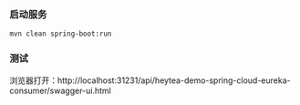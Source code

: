 
### 启动服务

```
mvn clean spring-boot:run
```

### 测试

浏览器打开：http://localhost:31231/api/heytea-demo-spring-cloud-eureka-consumer/swagger-ui.html
